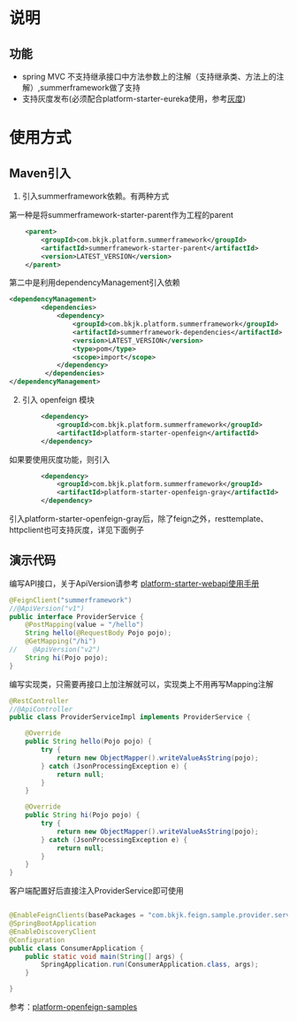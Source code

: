 # 说明


## 功能

* spring MVC 不支持继承接口中方法参数上的注解（支持继承类、方法上的注解）,summerframework做了支持
* 支持灰度发布(必须配合platform-starter-eureka使用，参考[灰度](https://confluence.bkjk-inc.com/pages/viewpage.action?pageId=19309838))

# 使用方式

## Maven引入

1. 引入summerframework依赖。有两种方式

第一种是将summerframework-starter-parent作为工程的parent
```xml
	<parent>
		<groupId>com.bkjk.platform.summerframework</groupId>
		<artifactId>summerframework-starter-parent</artifactId>
		<version>LATEST_VERSION</version>
	</parent>
```

第二中是利用dependencyManagement引入依赖

```xml
<dependencyManagement>
        <dependencies>
            <dependency>
                <groupId>com.bkjk.platform.summerframework</groupId>
                <artifactId>summerframework-dependencies</artifactId>
                <version>LATEST_VERSION</version>
                <type>pom</type>
                <scope>import</scope>
            </dependency>
         </dependencies>
</dependencyManagement>
```

2. 引入 openfeign 模块
```xml
		<dependency>
			<groupId>com.bkjk.platform.summerframework</groupId>
			<artifactId>platform-starter-openfeign</artifactId>
		</dependency>
```
如果要使用灰度功能，则引入
```xml
		<dependency>
			<groupId>com.bkjk.platform.summerframework</groupId>
			<artifactId>platform-starter-openfeign-gray</artifactId>
		</dependency>

```
引入platform-starter-openfeign-gray后，除了feign之外，resttemplate、httpclient也可支持灰度，详见下面例子

## 演示代码

编写API接口，关于ApiVersion请参考 [platform-starter-webapi使用手册](https://confluence.bkjk-inc.com/pages/viewpage.action?pageId=23050857)
```java
@FeignClient("summerframework")
//@ApiVersion("v1")
public interface ProviderService {
    @PostMapping(value = "/hello")
    String hello(@RequestBody Pojo pojo);
    @GetMapping("/hi")
//    @ApiVersion("v2")
    String hi(Pojo pojo);
}
```

编写实现类，只需要再接口上加注解就可以，实现类上不用再写Mapping注解
```java
@RestController
//@ApiController
public class ProviderServiceImpl implements ProviderService {

    @Override
    public String hello(Pojo pojo) {
        try {
            return new ObjectMapper().writeValueAsString(pojo);
        } catch (JsonProcessingException e) {
            return null;
        }
    }

    @Override
    public String hi(Pojo pojo) {
        try {
            return new ObjectMapper().writeValueAsString(pojo);
        } catch (JsonProcessingException e) {
            return null;
        }
    }
}

```

客户端配置好后直接注入ProviderService即可使用
```java

@EnableFeignClients(basePackages = "com.bkjk.feign.sample.provider.service")
@SpringBootApplication
@EnableDiscoveryClient
@Configuration
public class ConsumerApplication {
    public static void main(String[] args) {
        SpringApplication.run(ConsumerApplication.class, args);
    }

}
```


参考：[platform-openfeign-samples](https://code.bkjk-inc.com/projects/SOA/repos/summerframework2/browse/summerframework-samples/platform-openfeign-samples)
